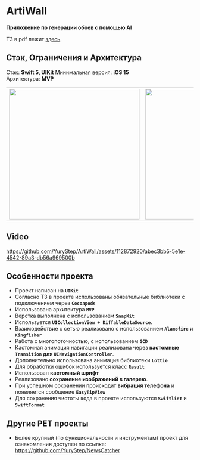 # ArtiWall
**Приложение по генерации обоев с помощью AI**

ТЗ в pdf лежит [здесь](https://drive.google.com/file/d/1jcc4g7d0LgQcnwbXy4JgUkYkQXuYsWon/view?usp=drive_link).

## Стэк, Ограничения и Архитектура
Стэк: **Swift 5, UIKit** 
Минимальная версия: **iOS 15**   
Архитектура: **MVP**   

<table>
 <tr>
 <td align="center"><img src="https://i.imgur.com/8ytiDlZ.png" width="350"></td>
 <td align="center"><img src="https://i.imgur.com/brxdBFm.png" width="350"></td>
 <td align="center"><img src="https://i.imgur.com/VT2Ixk6.png" width="350"></td>
 <td align="center"><img src="https://i.imgur.com/SQAIk4E.png" width="350"></td>
 </tr>
</table>

## Video

https://github.com/YuryStep/ArtiWall/assets/112872920/abec3bb5-5e1e-4542-89a3-db56a969500b

## Особенности проекта
* Проект написан на **`UIKit`**
* Согласно ТЗ в проекте использованы обязательные библиотеки с подключением через **`Cocoapods`**
* Использована архитектура **`MVP`**
* Верстка выполнена с использованием **`SnapKit`**
* Используется **`UICollectionView + DiffableDataSource`**.
* Взаимодействие с сетью реализовано с использованием **`Alamofire`** и **`Kingfisher`**
* Работа с многопоточностью, с использованием **`GCD`**
* Кастомная анимация навигации реализована через **кастомные `Transition` для `UINavigationController`**.
* Дополнительно использована анимация библиотеки **`Lottie`**
* Для обработки ошибок используется класс **`Result`**
* Использован **кастомный шрифт**
* Реализовано **сохранение изображений в галерею**.
* При успешном сохранении происходит **вибрация телефона** и появляется сообщение **`EasyTipView`**
* Для сохранения чистоты кода в проекте используются  **`Swiftlint`** и **`SwiftFormat`**

## Другие PET проекты
* Более крупный (по функциональности и инструментам) проект для ознакомления доступен по ссылке: https://github.com/YuryStep/NewsCatcher
